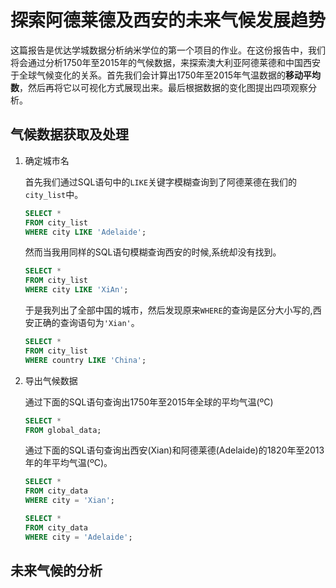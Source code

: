 # 探索阿德莱德及西安的未来气候发展趋势

这篇报告是优达学城数据分析纳米学位的第一个项目的作业。在这份报告中，我们将会通过分析1750年至2015年的气候数据，来探索澳大利亚阿德莱德和中国西安于全球气候变化的关系。首先我们会计算出1750年至2015年气温数据的**移动平均数**，然后再将它以可视化方式展现出来。最后根据数据的变化图提出四项观察分析。

## 气候数据获取及处理

1. 确定城市名

    首先我们通过SQL语句中的```LIKE```关键字模糊查询到了阿德莱德在我们的```city_list```中。

    ```sql
    SELECT *
    FROM city_list
    WHERE city LIKE 'Adelaide';
    ```

    然而当我用同样的SQL语句模糊查询西安的时候,系统却没有找到。

    ```sql
    SELECT *
    FROM city_list
    WHERE city LIKE 'XiAn';
    ```

    于是我列出了全部中国的城市，然后发现原来```WHERE```的查询是区分大小写的,西安正确的查询语句为```'Xian'```。

    ```sql
    SELECT *
    FROM city_list
    WHERE country LIKE 'China';
    ```

2. 导出气候数据

    通过下面的SQL语句查询出1750年至2015年全球的平均气温(ºC)
    ```sql
    SELECT *
    FROM global_data;
    ```

    通过下面的SQL语句查询出西安(Xian)和阿德莱德(Adelaide)的1820年至2013年的年平均气温(ºC)。

    ```sql
    SELECT *
    FROM city_data
    WHERE city = 'Xian';
    ```
    ```sql
    SELECT *
    FROM city_data
    WHERE city = 'Adelaide';
    ```

## 未来气候的分析